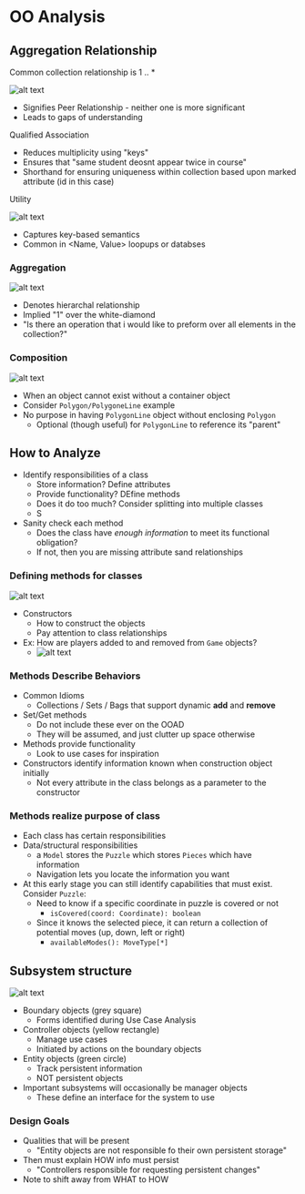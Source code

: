 # OO Analysis

## Aggregation Relationship

Common collection relationship is 1 .. *

![alt text](../imgs/3/relationshipex.png)

- Signifies Peer Relationship - neither one is more significant
- Leads to gaps of understanding

Qualified Association

- Reduces multiplicity using "keys"
- Ensures that "same student deosnt appear twice in course"
- Shorthand for ensuring uniqueness within collection based upon marked attribute (id in this case)

Utility

![alt text](../imgs/3/utility.png)

- Captures key-based semantics
- Common in <Name, Value> loopups or databses

### Aggregation

![alt text](../imgs/3/aggregation.png)

- Denotes hierarchal relationship
- Implied "1" over the white-diamond
- "Is there an operation that i would like to preform over all elements in the collection?"

### Composition

![alt text](../imgs/3/polygonex.png)

- When an object cannot exist without a container object
- Consider `Polygon/PolygoneLine` example
- No purpose in having `PolygonLine` object without enclosing `Polygon`
  - Optional (though useful) for `PolygonLine` to reference its "parent"

## How to Analyze

- Identify responsibilities of a class
  - Store information? Define attributes
  - Provide functionality? DEfine methods
  - Does it do too much? Consider splitting into multiple classes
  - S
- Sanity check each method
  - Does the class have *enough information* to meet its functional obligation?
  - If not, then you are missing attribute sand relationships

### Defining methods for classes

![alt text](../imgs/3/game.png)

- Constructors
  - How to construct the objects
  - Pay attention to class relationships
- Ex: How are players added to and removed from `Game` objects?
  - ![alt text](../imgs/3/gamesex.png)

### Methods Describe Behaviors

- Common Idioms
  - Collections / Sets / Bags that support dynamic **add** and **remove**
- Set/Get methods
  - Do not include these ever on the OOAD
  - They will be assumed, and just clutter up space otherwise
- Methods provide functionality
  - Look to use cases for inspiration
- Constructors identify information known when construction object initially
  - Not every attribute in the class belongs as a parameter to the constructor

### Methods realize purpose of class

- Each class has certain responsibilities
- Data/structural responsibilities
  - a `Model` stores the `Puzzle` which stores `Pieces` which have information
  - Navigation lets you locate the information you want
- At this early stage you can still identify capabilities that must exist. Consider `Puzzle`:
  - Need to know if a specific coordinate in puzzle is covered or not
    - `isCovered(coord: Coordinate): boolean`
  - Since it knows the selected piece, it can return a collection of potential moves (up, down, left or right)
    - `availableModes(): MoveType[*]`

## Subsystem structure

![alt text](../imgs/3/subsystemarc.png)

- Boundary objects (grey square)
  - Forms identified during Use Case Analysis
- Controller objects (yellow rectangle)
  - Manage use cases
  - Initiated by actions on the boundary objects
- Entity objects (green circle)
  - Track persistent information
  - NOT persistent objects
- Important subsystems will occasionally be manager objects
  - These define an interface for the system to use

### Design Goals

- Qualities that will be present
  - "Entity objects are not responsible fo their own persistent storage"
- Then must explain HOW info must persist
  - "Controllers responsible for requesting persistent changes"
- Note to shift away from WHAT to HOW
